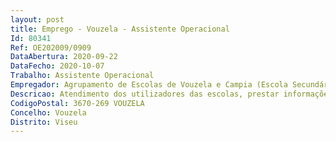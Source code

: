 ```yaml
--- 
layout: post
title: Emprego - Vouzela - Assistente Operacional
Id: 80341
Ref: OE202009/0909
DataAbertura: 2020-09-22
DataFecho: 2020-10-07
Trabalho: Assistente Operacional
Empregador: Agrupamento de Escolas de Vouzela e Campia (Escola Secundária de Vouzela - Sede)
Descricao: Atendimento dos utilizadores das escolas, prestar informações, atividades de apoio aos serviços de ação social escolar, reproduzir documentos, participar com os docentes no acompanhamento das crianças
CodigoPostal: 3670-269 VOUZELA
Concelho: Vouzela
Distrito: Viseu
--- 
```

